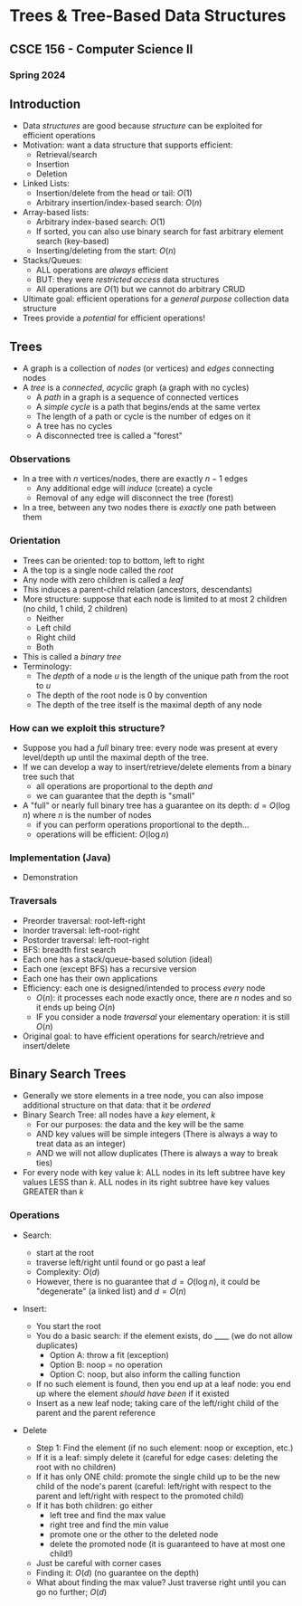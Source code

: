 
# Trees & Tree-Based Data Structures
## CSCE 156 - Computer Science II
### Spring 2024

## Introduction

* Data *structures* are good because *structure* can be exploited for efficient operations
* Motivation: want a data structure that supports efficient:
  * Retrieval/search
  * Insertion
  * Deletion
* Linked Lists:
  * Insertion/delete from the head or tail: $O(1)$
  * Arbitrary insertion/index-based search: $O(n)$
* Array-based lists:
  * Arbitrary index-based search: $O(1)$
  * If sorted, you can also use binary search for fast arbitrary element search (key-based)
  * Inserting/deleting from the start: $O(n)$
* Stacks/Queues:
  * ALL operations are *always* efficient
  * BUT: they were *restricted access* data structures
  * All operations are $O(1)$ but we cannot do arbitrary CRUD
* Ultimate goal: efficient operations for a *general purpose* collection data structure
* Trees provide a *potential* for efficient operations!

## Trees

* A graph is a collection of *nodes* (or vertices) and *edges* connecting nodes
* A *tree* is a *connected*, *acyclic* graph (a graph with no cycles)
  * A *path* in a graph is a sequence of connected vertices
  * A *simple cycle* is a path that begins/ends at the same vertex
  * The length of a path or cycle is the number of edges on it
  * A tree has no cycles
  * A disconnected tree is called a "forest"

### Observations

* In a tree with $n$ vertices/nodes, there are exactly $n-1$ edges
  * Any additional edge will *induce* (create) a cycle
  * Removal of any edge will disconnect the tree (forest)
* In a tree, between any two nodes there is *exactly* one path between them

### Orientation

* Trees can be oriented: top to bottom, left to right
* A the top is a single node called the *root*
* Any node with zero children is called a *leaf*
* This induces a parent-child relation (ancestors, descendants)
* More structure: suppose that each node is limited to at most 2 children (no child, 1 child, 2 children)
  * Neither
  * Left child
  * Right child
  * Both
* This is called a *binary tree*
* Terminology:
  * The *depth* of a node $u$ is the length of the unique path from the root to $u$
  * The depth of the root node is $0$ by convention
  * The depth of the tree itself is the maximal depth of any node

### How can we exploit this structure?

* Suppose you had a *full* binary tree: every node was present at every level/depth up until the maximal depth of the tree.
* If we can develop a way to insert/retrieve/delete elements from a binary tree such that
  * all operations are proportional to the depth *and*
  * we can guarantee that the depth is "small"
* A "full" or nearly full binary tree has a guarantee on its depth: $d = O(\log{n})$ where $n$ is the number of nodes
  * if you can perform operations proportional to the depth...
  * operations will be efficient: $O(\log{n})$

### Implementation (Java)

* Demonstration

### Traversals

* Preorder traversal: root-left-right
* Inorder traversal: left-root-right
* Postorder traversal: left-root-right
* BFS: breadth first search
* Each one has a stack/queue-based solution (ideal)
* Each one (except BFS) has a recursive version
* Each one has their own applications
* Efficiency: each one is designed/intended to process *every* node
  * $O(n)$: it processes each node exactly once, there are $n$ nodes and so it ends up being $O(n)$
  * IF you consider a node *traversal* your elementary operation: it is still $O(n)$
* Original goal: to have efficient operations for search/retrieve and insert/delete

## Binary Search Trees

* Generally we store elements in a tree node, you can also impose additional structure on that data: that it be *ordered*
* Binary Search Tree: all nodes have a *key* element, $k$
  * For our purposes: the data and the key will be the same
  * AND key values will be simple integers (There is always a way to treat data as an integer)
  * AND we will not allow duplicates (There is always a way to break ties)
* For every node with key value $k$: ALL nodes in its left subtree have key values LESS than $k$.  ALL nodes in its right subtree have key values GREATER than $k$

### Operations

* Search:
  * start at the root
  * traverse left/right until found or go past a leaf
  * Complexity: $O(d)$
  * However, there is no guarantee that $d = O(\log{n})$, it could be "degenerate" (a linked list) and $d = O(n)$

* Insert:
  * You start the root
  * You do a basic search: if the element exists, do ____ (we do not allow duplicates)
    * Option A: throw a fit (exception)
    * Option B: noop = no operation
    * Option C: noop, but also inform the calling function
  * If no such element is found, then you end up at a leaf node: you end up where the element *should have been* if it existed
  * Insert as a new leaf node; taking care of the left/right child of the parent and the parent reference

* Delete
  * Step 1: Find the element (if no such element: noop or exception, etc.)
  * If it is a leaf: simply delete it (careful for edge cases: deleting the root with no children)
  * If it has only ONE child: promote the single child up to be the new child of the node's parent (careful: left/right with respect to the parent and left/right with respect to the promoted child)
  * If it has both children: go either
    * left tree and find the max value
    * right tree and find the min value
    * promote one or the other to the deleted node
    * delete the promoted node (it is guaranteed to have at most one child!)
  * Just be careful with corner cases
  * Finding it: $O(d)$ (no guarantee on the depth)
  * What about finding the max value? Just traverse right until you can go no further; $O(d)$

```text













```
